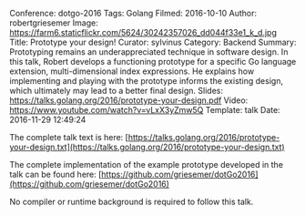 Conference: dotgo-2016
Tags: Golang
Filmed: 2016-10-10
Author: robertgriesemer
Image: https://farm6.staticflickr.com/5624/30242357026_dd044f33e1_k_d.jpg
Title: Prototype your design!
Curator: sylvinus
Category: Backend
Summary: Prototyping remains an underappreciated technique in software design. In this talk, Robert develops a functioning prototype for a specific Go language extension, multi-dimensional index expressions. He explains how implementing and playing with the prototype informs the existing design, which ultimately may lead to a better final design.
Slides: https://talks.golang.org/2016/prototype-your-design.pdf
Video: https://www.youtube.com/watch?v=vLxX3yZmw5Q
Template: talk
Date: 2016-11-29 12:49:24

The complete talk text is here: [https://talks.golang.org/2016/prototype-your-design.txt](https://talks.golang.org/2016/prototype-your-design.txt)


The complete implementation of the example prototype developed in the talk can be found here: [https://github.com/griesemer/dotGo2016](https://github.com/griesemer/dotGo2016)

No compiler or runtime background is required to follow this talk.